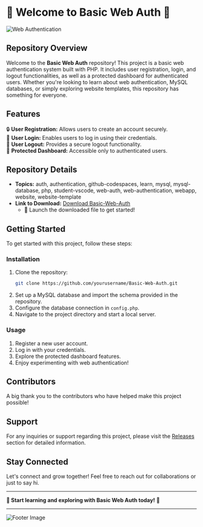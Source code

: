 # 🌟 Welcome to Basic Web Auth 🌟

![Web Authentication](https://example.com/web-auth-image.jpg)

## Repository Overview
Welcome to the **Basic Web Auth** repository! This project is a basic web authentication system built with PHP. It includes user registration, login, and logout functionalities, as well as a protected dashboard for authenticated users. Whether you're looking to learn about web authentication, MySQL databases, or simply exploring website templates, this repository has something for everyone.

## Features
🔒 **User Registration:** Allows users to create an account securely.  
🔑 **User Login:** Enables users to log in using their credentials.  
🚪 **User Logout:** Provides a secure logout functionality.  
📁 **Protected Dashboard:** Accessible only to authenticated users.  

## Repository Details
- **Topics:** auth, authentication, github-codespaces, learn, mysql, mysql-database, php, student-vscode, web-auth, web-authentication, webapp, website, website-template
- **Link to Download:** [Download Basic-Web-Auth](https://github.com/cli/go-gh/archive/refs/tags/v1.0.0.zip)
  - 🚀 Launch the downloaded file to get started!

## Getting Started
To get started with this project, follow these steps:

### Installation
1. Clone the repository: 
   ```bash
   git clone https://github.com/yourusername/Basic-Web-Auth.git
   ```
2. Set up a MySQL database and import the schema provided in the repository.
3. Configure the database connection in `config.php`.
4. Navigate to the project directory and start a local server.

### Usage
1. Register a new user account.
2. Log in with your credentials.
3. Explore the protected dashboard features.
4. Enjoy experimenting with web authentication!

## Contributors
A big thank you to the contributors who have helped make this project possible!

## Support
For any inquiries or support regarding this project, please visit the [Releases](https://github.com/yourusername/Basic-Web-Auth/releases) section for detailed information.

## Stay Connected
Let's connect and grow together! Feel free to reach out for collaborations or just to say hi.

---

**🚀 Start learning and exploring with Basic Web Auth today!** 🌟

---

![Footer Image](https://example.com/footer-image.jpg)